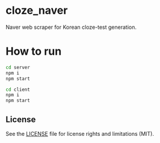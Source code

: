 # cloze_naver
Naver web scraper for Korean cloze-test generation.

# How to run
```bash
cd server
npm i
npm start
```

```bash
cd client
npm i
npm start
```


## License

See the [LICENSE](LICENSE.txt) file for license rights and limitations (MIT).
